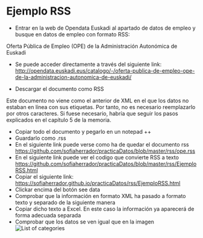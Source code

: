 # Ejemplo RSS

- Entrar en la web de Opendata Euskadi al apartado de datos de empleo y busque en datos de empleo con formato RSS:

Oferta Pública de Empleo (OPE) de la Administración Autonómica de Euskadi
- Se puede acceder directamente a través del siguiente link:
<http://opendata.euskadi.eus/catalogo/-/oferta-publica-de-empleo-ope-de-la-administracion-autonomica-de-euskadi/>

- Descargar el documento como RSS

Este documento no viene como el anterior de XML en el que los datos no estaban en línea con sus etiquetas. Por tanto, no es necesario reemplazarlo por otros caracteres. Si fuese necesario, habría que seguir los pasos explicados en el capítulo 5 de la memoria.

- Copiar todo el documento y pegarlo en un notepad ++
- Guardarlo como .rss
- En el siguiente link puede verse como ha de quedar el documento rss
<https://github.com/sofiaherrador/practicaDatos/blob/master/rss/ope.rss>
- En el siguiente link puede ver el codigo que convierte RSS a texto
<https://github.com/sofiaherrador/practicaDatos/blob/master/rss/EjemploRSS.html>
- Copiar el siguiente link:
<https://sofiaherrador.github.io/practicaDatos/rss/EjemploRSS.html>
- Clickar encima del botón see data
- Comprobar que la información en formato XML ha pasado a formato texto y separado de la siguiente manera
- Copiar dicho texto a Excel. En este caso la información ya aparecerá de forma adecuada separada
- Comprobar que los datos se ven igual que en la imagen
![List of categories](https://sofiaherrador.github.io/practicaDatos/fotos/fotos/Capture%208.PNG)
